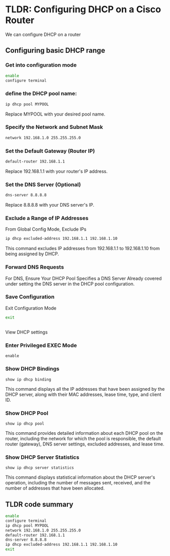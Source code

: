 # TLDR: Configuring DHCP on a Cisco Router 

We can configure DHCP on a router 

## Configuring basic DHCP range

### Get into configuration mode

```bash
enable
configure terminal
```

### define the DHCP pool name: 

```bash
ip dhcp pool MYPOOL
```

Replace MYPOOL with your desired pool name.

### Specify the Network and Subnet Mask

```bash
network 192.168.1.0 255.255.255.0
```

### Set the Default Gateway (Router IP)

```bash
default-router 192.168.1.1
```

Replace 192.168.1.1 with your router's IP address.

### Set the DNS Server (Optional)

```bash
dns-server 8.8.8.8
```

Replace 8.8.8.8 with your DNS server's IP.

### Exclude a Range of IP Addresses

From Global Config Mode, Exclude IPs

```bash
ip dhcp excluded-address 192.168.1.1 192.168.1.10
```

This command excludes IP addresses from 192.168.1.1 to 192.168.1.10 from being assigned by DHCP.

### Forward DNS Requests

For DNS, Ensure Your DHCP Pool Specifies a DNS Server
Already covered under setting the DNS server in the DHCP pool configuration.

### Save Configuration


Exit Configuration Mode

```bash
exit
```
## 
 
View DHCP settings

### Enter Privileged EXEC Mode

```
enable
```

### Show DHCP Bindings

```
show ip dhcp binding
```

This command displays all the IP addresses that have been assigned by the DHCP server, along with their MAC addresses, lease time, type, and client ID.

### Show DHCP Pool

```
show ip dhcp pool
```

This command provides detailed information about each DHCP pool on the router, including the network for which the pool is responsible, the default router (gateway), DNS server settings, excluded addresses, and lease time.

### Show DHCP Server Statistics

```
show ip dhcp server statistics
```

This command displays statistical information about the DHCP server's operation, including the number of messages sent, received, and the number of addresses that have been allocated.

## TLDR code summary

```bash
enable
configure terminal
ip dhcp pool MYPOOL
network 192.168.1.0 255.255.255.0
default-router 192.168.1.1
dns-server 8.8.8.8
ip dhcp excluded-address 192.168.1.1 192.168.1.10
exit
```


